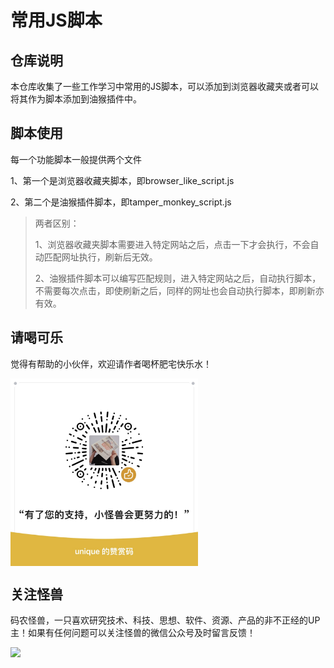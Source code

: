 # 常用JS脚本

## 仓库说明

本仓库收集了一些工作学习中常用的JS脚本，可以添加到浏览器收藏夹或者可以将其作为脚本添加到油猴插件中。

## 脚本使用

每一个功能脚本一般提供两个文件

1、第一个是浏览器收藏夹脚本，即browser_like_script.js

2、第二个是油猴插件脚本，即tamper_monkey_script.js

>两者区别：
>
>1、浏览器收藏夹脚本需要进入特定网站之后，点击一下才会执行，不会自动匹配网址执行，刷新后无效。
>
>2、油猴插件脚本可以编写匹配规则，进入特定网站之后，自动执行脚本，不需要每次点击，即使刷新之后，同样的网址也会自动执行脚本，即刷新亦有效。





## 请喝可乐

觉得有帮助的小伙伴，欢迎请作者喝杯肥宅快乐水！

<img src="images/赞赏码.JPG" width = "300" height = "300" alt="图片名称" align="center" />

## 关注怪兽

码农怪兽，一只喜欢研究技术、科技、思想、软件、资源、产品的非不正经的UP主！如果有任何问题可以关注怪兽的微信公众号及时留言反馈！

![](images/码农怪兽公众号二维码.png)
